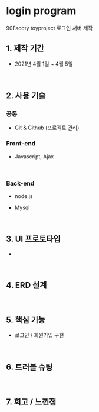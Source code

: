 # login program
90Facoty toyproject 로그인 서버 제작
<br>

## 1. 제작 기간
- 2021년 4월 1일 ~ 4월 5일

<br>

## 2. 사용 기술

### 공통

- Git & Github (프로젝트 관리)

### Front-end

- Javascript, Ajax

<br>

### Back-end

- node.js

- Mysql


<br>

## 3. UI 프로토타입

-

<br>

## 4. ERD 설계

<br>

## 5. 핵심 기능

- 로그인 / 회원가입 구현

<br>

## 6. 트러블 슈팅

<br>

## 7. 회고 / 느낀점
